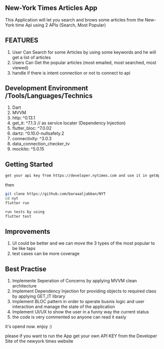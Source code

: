 ## New-York Times Articles  App

This Application will let you search and brows some articles from the New-York time Api using 2 APIs (Search, Most Popular)

## FEATURES
1. User Can Search for some Articles by using some keywords and he will get a list of articles   
2. Users Can Get the popular articles (most emailed, most searched, most viewed)
3. handle if there is intent connection or not to connect to api



## Development Environment /Tools/Languages/Technics
1. Dart 
2. MVVM
3. http: ^0.13.1
4. get_it: ^7.1.3 // as service locater (Dependency Injection)
5. flutter_bloc: ^7.0.02
6. dartz: ^0.10.0-nullsafety.2
7. connectivity: ^3.0.3
8. data_connection_checker_tv
9. mockito: ^5.0.15


## Getting Started
```bash
get your api key from https://developer.nytimes.com and use it in getApiKey() in HttpHelper() class
```
then 
```bash
git clone https://github.com/baraaaljabban/NYT
cd nyt
flutter run
```
```bash
run tests by using 
flutter test
```

## Improvements
1. UI  could be better and we can move the 3 types of the most popular to be like taps
2. test cases can be more coverage  

## Best Practise
1. Implemente Seperation of Concerns by applying MVVM clean architecture
2. Implement Dependency Injection for providing objects to required class by applying GET_IT library 
3. Implement BLOC pattern in order to sperate busnis logic and user interaction and manage the state of the application 
4. Implement UI/UX to show the user in a funny way the current status 
5. the code is very commented so anyone can read it easly


it's opend now. enjoy :)


please if you want to run the App get your own API KEY from the Developer Site of the newyork times website 
